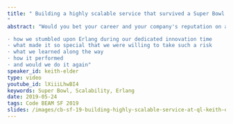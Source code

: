 ```yaml
---
title: " Building a highly scalable service that survived a Super Bowl
"
abstract: "Would you bet your career and your company's reputation on a technology you've never used in front of 110 million people tuned into a Super Bowl commercial? Well, I did. And I was a nervous wreck! We were launching a new product during a commercial at the Super Bowl 302 days away, and I was betting everything on a technology we had never used in production. I spent countless nights wavering back and forth thinking about the millions of dollars and hundreds of thousands of person hours that were on the line. Everything was resting on the shoulders of this one web service that had to handle the excessive load placed upon it when our commercial aired. The technology chosen was Erlang, a mystical, functional, dynamically compiled language that was very foreign to this eight-time Microsoft MVP. This is a story about picking the right tool for the right job, exploring other possibilities, and the difference between playing with technology and putting it into production. As a noted storyteller, I'll take you on the journey of:

· how we stumbled upon Erlang during our dedicated innovation time
· what made it so special that we were willing to take such a risk
· what we learned along the way
· how it performed
· and would we do it again"
speaker_id: keith-elder
type: video
youtube_id: lXiiiLhwBI4
keywords: Super Bowl, Scalability, Erlang
date: 2019-05-24
tags: Code BEAM SF 2019
slides: /images/cb-sf-19-building-highly-scalable-service-at-ql-keith-elder-compressed-compressed.pdf
---
```


